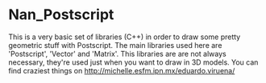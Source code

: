 # Nan_Postscript
This is a very basic set of libraries (C++) in order to draw some pretty geometric stuff with Postscript. The main libraries used here are 'Postscript', 'Vector' and 'Matrix'. This libraries are are not always necessary, they're used just when you want to draw in 3D models. You can find craziest things on http://michelle.esfm.ipn.mx/eduardo.viruena/

